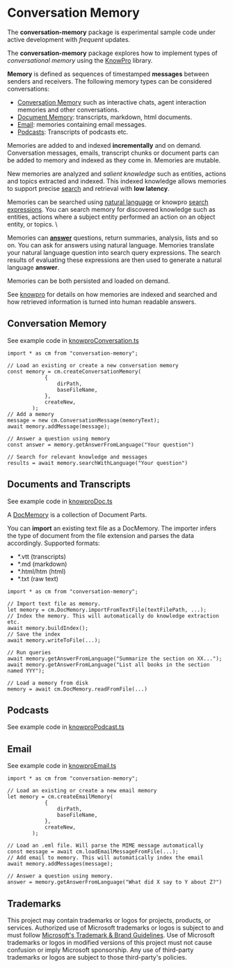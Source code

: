# Conversation Memory

The **conversation-memory** package is experimental sample code under active development with _frequent_ updates.

The **conversation-memory** package explores how to implement types of _conversational memory_ using the [KnowPro](../../knowPro/README.md) library.

**Memory** is defined as sequences of timestamped **messages** between senders and receivers. The following memory types can be considered conversations:

- [Conversation Memory](./src/conversationMemory.ts) such as interactive chats, agent interaction memories and other conversations.
- [Document Memory](./src/docMemory.ts): transcripts, markdown, html documents.
- [Email](./src/emailMemory.ts): memories containing email messages.
- [Podcasts](./src/podcast.ts): Transcripts of podcasts etc.

Memories are added to and indexed **incrementally** and on demand. Conversation messages, emails, transcript chunks or document parts can be added to memory and indexed as they come in. Memories are mutable.

New memories are analyzed and _salient knowledge_ such as entities, actions and topics extracted and indexed. This indexed knowledge allows memories to support precise [search](./src/memory.ts#search) and retrieval with **low latency**.

Memories can be searched using [natural language](./src/memory.ts#searchWithLanguage) or knowpro [search expressions](./src/memory.ts#search). You can search memory for discovered knowledge such as entities, actions where a subject entity performed an action on an object entity, or topics. \

Memories can **[answer](./src/memory.ts#getAnswerFromLanguage)** questions, return summaries, analysis, lists and so on. You can ask for answers using natural language. Memories translate your natural language question into search query expressions. The search results of evaluating these expressions are then used to generate a natural language **answer**.

Memories can be both persisted and loaded on demand.

See [knowpro](../../knowPro/README.md) for details on how memories are indexed and searched and how retrieved information is turned into human readable answers.

## Conversation Memory

See example code in [knowproConversation.ts](../../../examples/chat/src/memory/knowproConversation.ts)

```
import * as cm from "conversation-memory";

// Load an existing or create a new conversation memory
const memory = cm.createConversationMemory(
            {
                dirPath,
                baseFileName,
            },
            createNew,
        );
// Add a memory
message = new cm.ConversationMessage(memoryText);
await memory.addMessage(message);

// Answer a question using memory
const answer = memory.getAnswerFromLanguage("Your question")

// Search for relevant knowledge and messages
results = await memory.searchWithLanguage("Your question")
```

## Documents and Transcripts

See example code in [knowproDoc.ts](../../../examples/chat/src/memory/knowproDoc.ts)

A [DocMemory](../conversation/src/docMemory.ts) is a collection of Document Parts.

You can **import** an existing text file as a DocMemory. The importer infers the type of document from the file extension and parses the data accordingly. Supported formats:

- \*.vtt (transcripts)
- \*.md (markdown)
- \*.html/htm (html)
- \*.txt (raw text)

```
import * as cm from "conversation-memory";

// Import text file as memory.
let memory = cm.DocMemory.importFromTextFile(textFilePath, ...);
// Index the memory. This will automatically do knowledge extraction etc.
await memory.buildIndex();
// Save the index
await memory.writeToFile(...);

// Run queries
await memory.getAnswerFromLanguage("Summarize the section on XX...");
await memory.getAnswerFromLanguage("List all books in the section named YYY");

// Load a memory from disk
memory = await cm.DocMemory.readFromFile(...)

```

## Podcasts

See example code in [knowproPodcast.ts](../../../examples/chat/src/memory/knowproPodcast.ts)

## Email

See example code in [knowproEmail.ts](../../../examples/chat/src/memory/knowproEmail.ts)

```
import * as cm from "conversation-memory";

// Load an existing or create a new email memory
let memory = cm.createEmailMemory(
            {
                dirPath,
                baseFileName,
            },
            createNew,
        );

// Load an .eml file. Will parse the MIME message automatically
const message = await cm.loadEmailMessageFromFile(...);
// Add email to memory. This will automatically index the email
await memory.addMessages(message);

// Answer a question using memory.
answer = memory.getAnswerFromLanguage("What did X say to Y about Z?")
```

## Trademarks

This project may contain trademarks or logos for projects, products, or services. Authorized use of Microsoft
trademarks or logos is subject to and must follow
[Microsoft's Trademark & Brand Guidelines](https://www.microsoft.com/en-us/legal/intellectualproperty/trademarks/usage/general).
Use of Microsoft trademarks or logos in modified versions of this project must not cause confusion or imply Microsoft sponsorship.
Any use of third-party trademarks or logos are subject to those third-party's policies.
